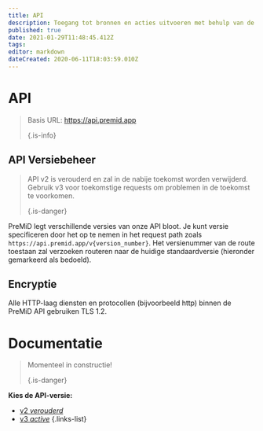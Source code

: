 ```yaml
---
title: API
description: Toegang tot bronnen en acties uitvoeren met behulp van de PreMiD API
published: true
date: 2021-01-29T11:48:45.412Z
tags:
editor: markdown
dateCreated: 2020-06-11T18:03:59.010Z
---
```


# API

> Basis URL: https://api.premid.app 
> 
> {.is-info}

## API Versiebeheer
> API v2 is verouderd en zal in de nabije toekomst worden verwijderd. Gebruik v3 voor toekomstige requests om problemen in de toekomst te voorkomen. 
> 
> {.is-danger}

PreMiD legt verschillende versies van onze API bloot. Je kunt versie specificeren door het op te nemen in het request path zoals `https://api.premid.app/v{version_number}`. Het versienummer van de route toestaan zal verzoeken routeren naar de huidige standaardversie (hieronder gemarkeerd als bedoeld).

## Encryptie

Alle HTTP-laag diensten en protocollen (bijvoorbeeld http) binnen de PreMiD API gebruiken TLS 1.2.

# Documentatie
> Momenteel in constructie! 
> 
> {.is-danger}

**Kies de API-versie:**
- [v2 *verouderd*](/dev/api/v2)
- [v3 *active*](/dev/api/v3)
{.links-list}
